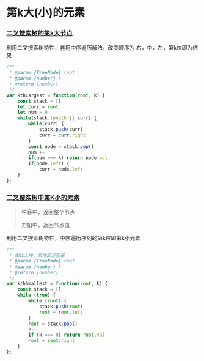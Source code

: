 # 第k大(小)的元素

### [二叉搜索树的第k大节点](https://leetcode-cn.com/problems/er-cha-sou-suo-shu-de-di-kda-jie-dian-lcof/)

利用二叉搜索树特性，套用中序遍历解法，改变顺序为 右，中，左，第k位即为结果

```javascript
/**
 * @param {TreeNode} root
 * @param {number} k
 * @return {number}
 */
var kthLargest = function(root, k) {
    const stack = []
    let curr = root
    let num = 0
    while(stack.length || curr) {
        while(curr) {
            stack.push(curr)
            curr = curr.right
        }
        const node = stack.pop()
        num ++
        if(num === k) return node.val
        if(node.left) {
            curr = node.left
    }
};

```

### [二叉搜索树中第K小的元素](https://leetcode-cn.com/problems/kth-smallest-element-in-a-bst/)

> 牛客中，返回整个节点
>
> 力扣中，返回节点值

利用二叉搜索树特性，中序遍历序列的第k位即第k小元素

```javascript
/**
 * 相比上种，缩减部分变量
 * @param {TreeNode} root
 * @param {number} k
 * @return {number}
 */
var kthSmallest = function(root, k) {
    const stack = []
    while (true) {
        while (root) {
            stack.push(root)
            root = root.left
        }
        root = stack.pop()
        k--
        if (k === 0) return root.val
        root = root.right
    }
};
```

